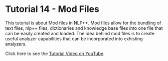 # Tutorial 14 - Mod Files

This tutorial is about Mod files in NLP++. Mod files allow for the bundling of text files, nlp++ files, dictionaries and knowledge base files into one file that can be easily created and loaded. The idea behind mod files is to create useful analyzer capabilities that can be incorporated into exhisting analyzers. 

Click here to see the [Tutorial Video on YouTube](https://youtu.be/dRpGY0SPLSo).